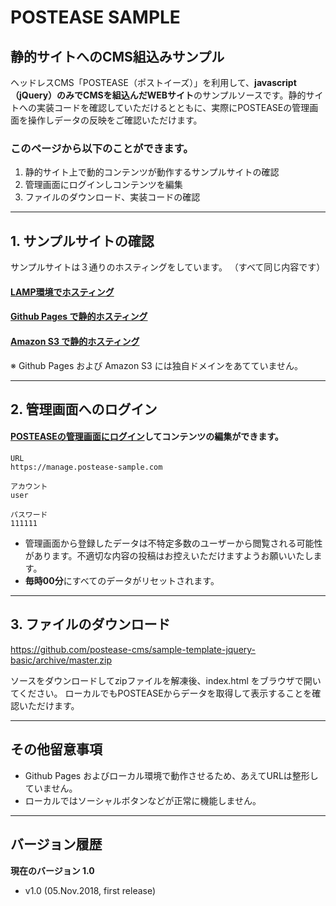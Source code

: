 # POSTEASE SAMPLE
## 静的サイトへのCMS組込みサンプル


ヘッドレスCMS「POSTEASE（ポストイーズ）」を利用して、**javascript（jQuery）のみでCMSを組込んだWEBサイト**のサンプルソースです。静的サイトへの実装コードを確認していただけるとともに、実際にPOSTEASEの管理画面を操作しデータの反映をご確認いただけます。

### このページから以下のことができます。 

1. 静的サイト上で動的コンテンツが動作するサンプルサイトの確認
2. 管理画面にログインしコンテンツを編集
3. ファイルのダウンロード、実装コードの確認


---


## 1. サンプルサイトの確認

サンプルサイトは３通りのホスティングをしています。
（すべて同じ内容です）

#### [LAMP環境でホスティング](https://jquery-bsc.postease-sample.com)

#### [Github Pages で静的ホスティング](https://postease-cms.github.io/sample-template-jquery-basic)

#### [Amazon S3 で静的ホスティング](https://s3-ap-northeast-1.amazonaws.com/postease.net)


※ Github Pages および Amazon S3 には独自ドメインをあてていません。


---


## 2. 管理画面へのログイン

#### [POSTEASEの管理画面にログイン](https://manage.postease-sample.com)してコンテンツの編集ができます。  

```
URL
https://manage.postease-sample.com

アカウント
user

パスワード
111111
```

- 管理画面から登録したデータは不特定多数のユーザーから閲覧される可能性があります。不適切な内容の投稿はお控えいただけますようお願いいたします。  
- **毎時00分**にすべてのデータがリセットされます。


---


## 3. ファイルのダウンロード

https://github.com/postease-cms/sample-template-jquery-basic/archive/master.zip

ソースをダウンロードしてzipファイルを解凍後、index.html をブラウザで開いてください。
ローカルでもPOSTEASEからデータを取得して表示することを確認いただけます。

---

## その他留意事項

- Github Pages およびローカル環境で動作させるため、あえてURLは整形していません。
- ローカルではソーシャルボタンなどが正常に機能しません。


---

## バージョン履歴

**現在のバージョン 1.0**

- v1.0 (05.Nov.2018, first release)
